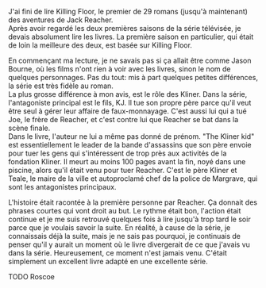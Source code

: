 J'ai fini de lire Killing Floor, le premier de 29 romans (jusqu'à maintenant) des aventures de Jack Reacher.  
Après avoir regardé les deux premières saisons de la série télévisée, je devais absolument lire les livres. La première saison en particulier, qui était de loin la meilleure des deux, est basée sur Killing Floor.

En commençant ma lecture, je ne savais pas si ça allait être comme Jason Bourne, où les films n'ont rien à voir avec les livres, sinon le nom de quelques personnages. Pas du tout: mis à part quelques petites différences, la série est très fidèle au roman.  
La plus grosse différence à mon avis, est le rôle des Kliner. Dans la série, l'antagoniste principal est le fils, KJ. Il tue son propre père parce qu'il veut être seul à gérer leur affaire de faux-monnayage. C'est aussi lui qui a tué Joe, le frère de Reacher, et c'est contre lui que Reacher se bat dans la scène finale.  
Dans le livre, l'auteur ne lui a même pas donné de prénom. "The Kliner kid" est essentiellement le leader de la bande d'assassins que son père envoie pour tuer les gens qui s'intéressent de trop près aux activités de la fondation Kliner. Il meurt au moins 100 pages avant la fin, noyé dans une piscine, alors qu'il était venu pour tuer Reacher. C'est le père Kliner et Teale, le maire de la ville et autoproclamé chef de la police de Margrave, qui sont les antagonistes principaux.

L'histoire était racontée à la première personne par Reacher. Ça donnait des phrases courtes qui vont droit au but. Le rythme était bon, l'action était continue et je me suis retrouvé quelques fois à lire jusqu'à trop tard le soir parce que je voulais savoir la suite. En réalité, à cause de la série, je connaissais déjà la suite, mais je ne sais pas pourquoi, je continuais de penser qu'il y aurait un moment où le livre divergerait de ce que j'avais vu dans la série. Heureusement, ce moment n'est jamais venu. C'était simplement un excellent livre adapté en une excellente série. 

TODO Roscoe
